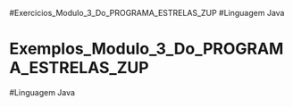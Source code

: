 #Exercicios_Modulo_3_Do_PROGRAMA_ESTRELAS_ZUP
#Linguagem Java
















# Exemplos_Modulo_3_Do_PROGRAMA_ESTRELAS_ZUP
#Linguagem Java














